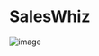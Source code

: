 # SalesWhiz
![image](https://github.com/Ayushkumawat/SalesWhiz/assets/76219349/e7198102-3530-47db-bfd0-e57a31525cd3)
